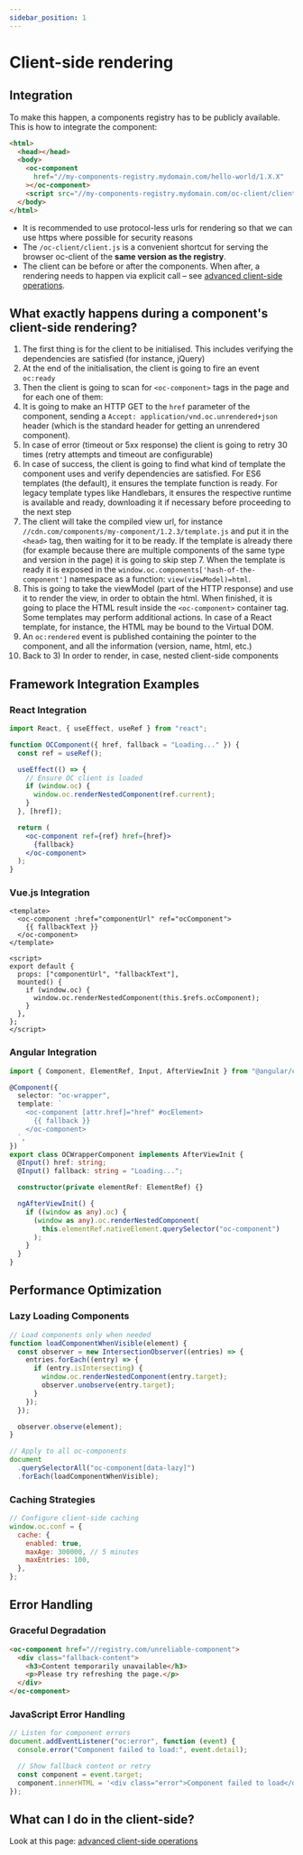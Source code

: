 ```yaml
---
sidebar_position: 1
---
```


# Client-side rendering

## Integration

To make this happen, a components registry has to be publicly available.
This is how to integrate the component:

```html
<html>
  <head></head>
  <body>
    <oc-component
      href="//my-components-registry.mydomain.com/hello-world/1.X.X"
    ></oc-component>
    <script src="//my-components-registry.mydomain.com/oc-client/client.js"></script>
  </body>
</html>
```

- It is recommended to use protocol-less urls for rendering so that we can use https where possible for security reasons
- The `/oc-client/client.js` is a convenient shortcut for serving the browser oc-client of the **same version as the registry**.
- The client can be before or after the components. When after, a rendering needs to happen via explicit call – see [advanced client-side operations](/docs/consumers/rendering-lifecycle).

## What exactly happens during a component's client-side rendering?

1. The first thing is for the client to be initialised. This includes verifying the dependencies are satisfied (for instance, jQuery)
2. At the end of the initialisation, the client is going to fire an event `oc:ready`
3. Then the client is going to scan for `<oc-component>` tags in the page and for each one of them:
4. It is going to make an HTTP GET to the `href` parameter of the component, sending a `Accept: application/vnd.oc.unrendered+json` header (which is the standard header for getting an unrendered component).
5. In case of error (timeout or 5xx response) the client is going to retry 30 times (retry attempts and timeout are configurable)
6. In case of success, the client is going to find what kind of template the component uses and verify dependencies are satisfied. For ES6 templates (the default), it ensures the template function is ready. For legacy template types like Handlebars, it ensures the respective runtime is available and ready, downloading it if necessary before proceeding to the next step
7. The client will take the compiled view url, for instance `//cdn.com/components/my-component/1.2.3/template.js` and put it in the `<head>` tag, then waiting for it to be ready. If the template is already there (for example because there are multiple components of the same type and version in the page) it is going to skip step 7. When the template is ready it is exposed in the `window.oc.components['hash-of-the-component']` namespace as a function: `view(viewModel)=html`.
8. This is going to take the viewModel (part of the HTTP response) and use it to render the view, in order to obtain the html. When finished, it is going to place the HTML result inside the `<oc-component>` container tag. Some templates may perform additional actions. In case of a React template, for instance, the HTML may be bound to the Virtual DOM.
9. An `oc:rendered` event is published containing the pointer to the component, and all the information (version, name, html, etc.)
10. Back to 3) In order to render, in case, nested client-side components

## Framework Integration Examples

### React Integration

```jsx
import React, { useEffect, useRef } from "react";

function OCComponent({ href, fallback = "Loading..." }) {
  const ref = useRef();

  useEffect(() => {
    // Ensure OC client is loaded
    if (window.oc) {
      window.oc.renderNestedComponent(ref.current);
    }
  }, [href]);

  return (
    <oc-component ref={ref} href={href}>
      {fallback}
    </oc-component>
  );
}
```

### Vue.js Integration

```vue
<template>
  <oc-component :href="componentUrl" ref="ocComponent">
    {{ fallbackText }}
  </oc-component>
</template>

<script>
export default {
  props: ["componentUrl", "fallbackText"],
  mounted() {
    if (window.oc) {
      window.oc.renderNestedComponent(this.$refs.ocComponent);
    }
  },
};
</script>
```

### Angular Integration

```typescript
import { Component, ElementRef, Input, AfterViewInit } from "@angular/core";

@Component({
  selector: "oc-wrapper",
  template: `
    <oc-component [attr.href]="href" #ocElement>
      {{ fallback }}
    </oc-component>
  `,
})
export class OCWrapperComponent implements AfterViewInit {
  @Input() href: string;
  @Input() fallback: string = "Loading...";

  constructor(private elementRef: ElementRef) {}

  ngAfterViewInit() {
    if ((window as any).oc) {
      (window as any).oc.renderNestedComponent(
        this.elementRef.nativeElement.querySelector("oc-component")
      );
    }
  }
}
```

## Performance Optimization

### Lazy Loading Components

```javascript
// Load components only when needed
function loadComponentWhenVisible(element) {
  const observer = new IntersectionObserver((entries) => {
    entries.forEach((entry) => {
      if (entry.isIntersecting) {
        window.oc.renderNestedComponent(entry.target);
        observer.unobserve(entry.target);
      }
    });
  });

  observer.observe(element);
}

// Apply to all oc-components
document
  .querySelectorAll("oc-component[data-lazy]")
  .forEach(loadComponentWhenVisible);
```

### Caching Strategies

```javascript
// Configure client-side caching
window.oc.conf = {
  cache: {
    enabled: true,
    maxAge: 300000, // 5 minutes
    maxEntries: 100,
  },
};
```

## Error Handling

### Graceful Degradation

```html
<oc-component href="//registry.com/unreliable-component">
  <div class="fallback-content">
    <h3>Content temporarily unavailable</h3>
    <p>Please try refreshing the page.</p>
  </div>
</oc-component>
```

### JavaScript Error Handling

```javascript
// Listen for component errors
document.addEventListener("oc:error", function (event) {
  console.error("Component failed to load:", event.detail);

  // Show fallback content or retry
  const component = event.target;
  component.innerHTML = '<div class="error">Component failed to load</div>';
});
```

## What can I do in the client-side?

Look at this page: [advanced client-side operations](rendering-lifecycle)
